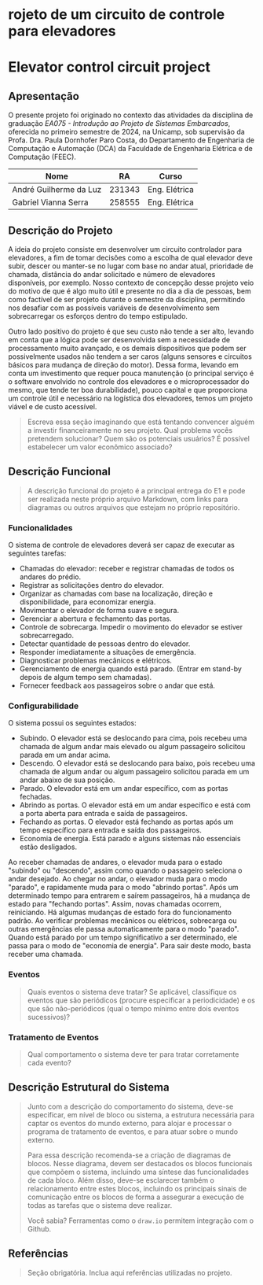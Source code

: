 # rojeto de um circuito de controle para elevadores
# Elevator control circuit project

## Apresentação

O presente projeto foi originado no contexto das atividades da disciplina de graduação *EA075 - Introdução ao Projeto de Sistemas Embarcados*, 
oferecida no primeiro semestre de 2024, na Unicamp, sob supervisão da Profa. Dra. Paula Dornhofer Paro Costa, do Departamento de Engenharia de Computação e Automação (DCA) da Faculdade de Engenharia Elétrica e de Computação (FEEC).

|Nome  | RA | Curso|
|--|--|--|
| André Guilherme da Luz  | 231343  | Eng. Elétrica|
| Gabriel Vianna Serra  | 258555  | Eng. Elétrica|


## Descrição do Projeto
A ideia do projeto consiste em desenvolver um circuito controlador para elevadores, a fim de tomar decisões como a escolha de qual elevador deve subir, descer ou manter-se no lugar com base no andar atual, prioridade de chamada, distância do andar solicitado e número de elevadores disponíveis, por exemplo. Nosso contexto de concepção desse projeto veio do motivo de que é algo muito útil e presente no dia a dia de pessoas, bem como factível de ser projeto durante o semestre da disciplina, permitindo nos desafiar com as possíveis variáveis de desenvolvimento sem sobrecarregar os esforços dentro do tempo estipulado.

Outro lado positivo do projeto é que seu custo não tende a ser alto, levando em conta que a lógica pode ser desenvolvida sem a necessidade de processamento muito avançado, e os demais dispositivos que podem ser possivelmente usados não tendem a ser caros (alguns sensores e circuitos básicos para mudança de direção do motor). Dessa forma, levando em conta um investimento que requer pouca manutenção (o principal serviço é o software envolvido no controle dos elevadores e o microprocessador do mesmo, que tende ter boa durabilidade), pouco capital e que proporciona um controle útil e necessário na logística dos elevadores, temos um projeto viável e de custo acessível. 
> Escreva essa seção imaginando que está tentando convencer alguém a investir financeiramente no seu projeto.
> Qual problema vocês pretendem solucionar?
> Quem são os potenciais usuários?
> É possível estabelecer um valor econômico associado?


## Descrição Funcional
> A descrição funcional do projeto é a principal entrega do E1 e pode ser realizada neste próprio arquivo Markdown,
> com links para diagramas ou outros arquivos que estejam no próprio repositório.

### Funcionalidades
O sistema de controle de elevadores deverá ser capaz de executar as seguintes tarefas:
  - Chamadas do elevador: receber e registrar chamadas de todos os andares do prédio.
  - Registrar as solicitações dentro do elevador.
  - Organizar as chamadas com base na localização, direção e disponibilidade, para economizar energia.
  - Movimentar o elevador de forma suave e segura.
  - Gerenciar a abertura e fechamento das portas.
  - Controle de sobrecarga. Impedir o movimento do elevador se estiver sobrecarregado.
  - Detectar quantidade de pessoas dentro do elevador.
  - Responder imediatamente a situações de emergência.
  - Diagnosticar problemas mecânicos e elétricos.
  - Gerenciamento de energia quando está parado. (Entrar em stand-by depois de algum tempo sem chamadas).
  - Fornecer feedback aos passageiros sobre o andar que está.
    
    

### Configurabilidade
O sistema possui os seguintes estados:
  - Subindo.
    O elevador está se deslocando para cima, pois recebeu uma chamada de algum andar mais elevado ou algum passageiro solicitou parada em um andar acima.
  - Descendo.
    O elevador está se deslocando para baixo, pois recebeu uma chamada de algum andar ou algum passageiro solicitou parada em um andar abaixo de sua posição.
  - Parado.
    O elevador está em um andar específico, com as portas fechadas.
  - Abrindo as portas.
    O elevador está em um andar específico e está com a porta aberta para entrada e saída de passageiros.
  - Fechando as portas.
    O elevador está fechando as portas após um tempo específico para entrada e saída dos passageiros.
  - Economia de energia.
    Está parado e alguns sistemas não essenciais estão desligados.

Ao receber chamadas de andares, o elevador muda para o estado "subindo" ou "descendo", assim como quando o passageiro seleciona o andar desejado. Ao chegar no andar, o elevador muda para o modo "parado", e rapidamente muda para o modo "abrindo portas". Após um determinado tempo para entrarem e saírem passageiros, há a mudança de estado para "fechando portas". Assim, novas chamadas ocorrem, reiniciando. 
Há algumas mudanças de estado fora do funcionamento padrão. Ao verificar problemas mecânicos ou elétricos, sobrecarga ou outras emergências ele passa automaticamente para o modo "parado". Quando está parado por um tempo significativo a ser determinado, ele passa para o modo de "economia de energia". Para sair deste modo, basta receber uma chamada.


### Eventos
> Quais eventos o sistema deve tratar?
> Se aplicável, classifique os eventos que são periódicos (procure especificar a periodicidade) e os que são não-periódicos
> (qual o tempo mínimo entre dois eventos sucessivos)?

### Tratamento de Eventos
> Qual comportamento o sistema deve ter para tratar corretamente cada evento?

## Descrição Estrutural do Sistema
> Junto com a descrição do comportamento do sistema, deve-se especificar, em nível de bloco ou sistema, a estrutura necessária 
> para captar os eventos do mundo externo, para alojar e processar o programa de tratamento de eventos, e para atuar sobre o mundo externo.
>
> Para essa descrição recomenda-se a criação de diagramas de blocos.
> Nesse diagrama, devem ser destacados os blocos funcionais que compõem o sistema, incluindo uma síntese das funcionalidades de cada bloco.
> Além disso, deve-se esclarecer também o relacionamento entre estes blocos, incluindo os principais sinais de comunicação entre
> os blocos de forma a assegurar a execução de todas as tarefas que o sistema deve realizar.
> 
> Você sabia? Ferramentas como o `draw.io` permitem integração com o Github.
> 

## Referências
> Seção obrigatória. Inclua aqui referências utilizadas no projeto.
